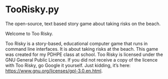 # TooRisky.py
The open-source, text based story game about taking risks on the beach.

Welcome to Too Risky.

Too Risky is a story-based, educational computer game that runs in command line interfaces. It is about taking risks at the beach. This game was created for my PDHPE class at school. Too Risky is licensed under the GNU General Public Licence. If you did not receive a copy of the licence with Too Risky, go Google it yourself. Just kidding, it’s here: https://www.gnu.org/licenses/gpl-3.0.en.html.

